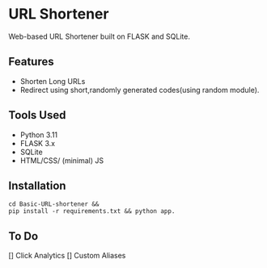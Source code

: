 # URL Shortener
Web-based URL Shortener built on FLASK and SQLite.  

## Features
- Shorten Long URLs
- Redirect using short,randomly generated codes(using random module).  
## Tools Used
- Python 3.11
- FLASK 3.x
- SQLite
- HTML/CSS/ (minimal) JS

## Installation
```git clone https://github.com/barelogic/Basic-URL-shortener &&
cd Basic-URL-shortener && 
pip install -r requirements.txt && python app.
```
## To Do 
[] Click Analytics
[] Custom Aliases

